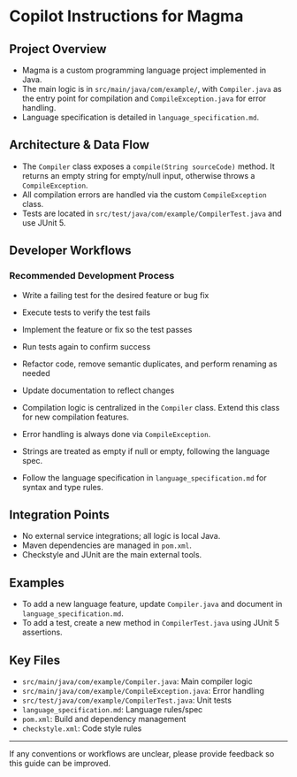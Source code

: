 # Copilot Instructions for Magma

## Project Overview
- Magma is a custom programming language project implemented in Java.
- The main logic is in `src/main/java/com/example/`, with `Compiler.java` as the entry point for compilation and `CompileException.java` for error handling.
- Language specification is detailed in `language_specification.md`.

## Architecture & Data Flow
- The `Compiler` class exposes a `compile(String sourceCode)` method. It returns an empty string for empty/null input, otherwise throws a `CompileException`.
- All compilation errors are handled via the custom `CompileException` class.
- Tests are located in `src/test/java/com/example/CompilerTest.java` and use JUnit 5.

## Developer Workflows

### Recommended Development Process
- Write a failing test for the desired feature or bug fix
- Execute tests to verify the test fails
- Implement the feature or fix so the test passes
- Run tests again to confirm success
- Refactor code, remove semantic duplicates, and perform renaming as needed
- Update documentation to reflect changes

- Compilation logic is centralized in the `Compiler` class. Extend this class for new compilation features.
- Error handling is always done via `CompileException`.
- Strings are treated as empty if null or empty, following the language spec.
- Follow the language specification in `language_specification.md` for syntax and type rules.

## Integration Points
- No external service integrations; all logic is local Java.
- Maven dependencies are managed in `pom.xml`.
- Checkstyle and JUnit are the main external tools.

## Examples
- To add a new language feature, update `Compiler.java` and document in `language_specification.md`.
- To add a test, create a new method in `CompilerTest.java` using JUnit 5 assertions.

## Key Files
- `src/main/java/com/example/Compiler.java`: Main compiler logic
- `src/main/java/com/example/CompileException.java`: Error handling
- `src/test/java/com/example/CompilerTest.java`: Unit tests
- `language_specification.md`: Language rules/spec
- `pom.xml`: Build and dependency management
- `checkstyle.xml`: Code style rules

---
If any conventions or workflows are unclear, please provide feedback so this guide can be improved.

